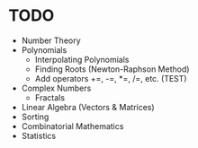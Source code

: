 # TODO
- Number Theory
- Polynomials
	- Interpolating Polynomials
	- Finding Roots (Newton-Raphson Method)
	- Add operators +=, -=, *=, /=, etc. (TEST)
- Complex Numbers
	- Fractals
- Linear Algebra (Vectors & Matrices)
- Sorting
- Combinatorial Mathematics
- Statistics
